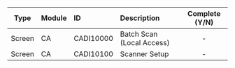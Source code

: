 Type | Module | ID | Description | Complete (Y/N) |
:---:|---|:---|:---|:---:|
Screen | CA | CADI10000 | Batch Scan (Local Access) | - | 
Screen | CA | CADI10100 | Scanner Setup | - | 
